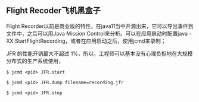 ## Flight Recoder飞机黑盒子

Flight Recorder以前是商业版的特性，在java11当中开源出来，它可以导出事件到文件中，之后可以用Java Mission Control来分析。可以在应用启动时配置java -XX:StartFlightRecording，或者在应用启动之后，使用jcmd来录制；

JFR 的性能开销最大不超过 1%，所以，工程师可以基本没有心理负担地在大规模分布式的生产系统使用，

```shell
$ jcmd <pid> JFR.start

$ jcmd <pid> JFR.dump filename=recording.jfr

$ jcmd <pid> JFR.stop
```

